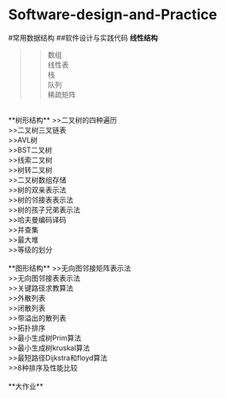 # Software-design-and-Practice 
#常用数据结构
##软件设计与实践代码
**线性结构**
>>数组 <br>
>>线性表  <br>
>>栈 <br>
>>队列 <br>
>>稀疏矩阵 <br>
<br>
**树形结构**
>>二叉树的四种遍历<br>
>>二叉树三叉链表<br>
>>AVL树<br>
>>BST二叉树<br>
>>线索二叉树<br>
>>树转二叉树<br>
>>二叉树数组存储<br>
>>树的双亲表示法<br>
>>树的邻接表表示法<br>
>>树的孩子兄弟表示法<br>
>>哈夫曼编码译码<br>
>>并查集<br>
>>最大堆<br>
>>等级的划分<br>
<br>
**图形结构**
>>无向图邻接矩阵表示法<br>
>>无向图邻接表表示法<br>
>>关键路径求教算法<br>
>>外散列表<br>
>>闭散列表<br>
>>带溢出的散列表<br>
>>拓扑排序<br>
>>最小生成树Prim算法<br>
>>最小生成树kruskal算法<br>
>>最短路径Dijkstra和floyd算法<br>
>>8种排序及性能比较<br>
<br>
**大作业**
